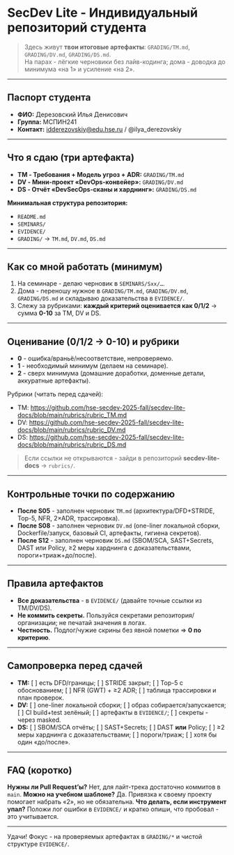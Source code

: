 # SecDev Lite - Индивидуальный репозиторий студента

> Здесь живут **твои итоговые артефакты**: `GRADING/TM.md`, `GRADING/DV.md`, `GRADING/DS.md`.  
> На парах - лёгкие черновики без лайв-кодинга; дома - доводка до минимума «на 1» и усиление «на 2».

---

## Паспорт студента

- **ФИО:** Дерезовский Илья Денисович
- **Группа:** МСПИН241
- **Контакт:** idderezovskiy@edu.hse.ru / @ilya_derezovskiy

---

## Что я сдаю (три артефакта)

- **TM - Требования + Модель угроз + ADR:** `GRADING/TM.md`
- **DV - Мини-проект «DevOps-конвейер»:** `GRADING/DV.md`
- **DS - Отчёт «DevSecOps-сканы и харднинг»:** `GRADING/DS.md`

**Минимальная структура репозитория:**

- `README.md`
- `SEMINARS/`
- `EVIDENCE/`
- `GRADING/` → `TM.md`, `DV.md`, `DS.md`

---

## Как со мной работать (минимум)

1. На семинаре - делаю черновик в `SEMINARS/Sxx/…`.
2. Дома - переношу нужное в `GRADING/TM.md`, `GRADING/DV.md`, `GRADING/DS.md` и складываю доказательства в `EVIDENCE/`.
3. Слежу за рубриками: **каждый критерий оценивается как 0/1/2** → сумма **0-10** за TM, DV и DS.

---

## Оценивание (0/1/2 → 0-10) и рубрики

- **0** - ошибка/враньё/несоответствие, непроверяемо.
- **1** - необходимый минимум (делаем на семинаре).
- **2** - сверх минимума (домашние доработки, доменные детали, аккуратные артефакты).

Рубрики (читать перед сдачей):

- TM: <https://github.com/hse-secdev-2025-fall/secdev-lite-docs/blob/main/rubrics/rubric_TM.md>
- DV: <https://github.com/hse-secdev-2025-fall/secdev-lite-docs/blob/main/rubrics/rubric_DV.md>
- DS: <https://github.com/hse-secdev-2025-fall/secdev-lite-docs/blob/main/rubrics/rubric_DS.md>

> Если ссылки не открываются - зайди в репозиторий **secdev-lite-docs** → `rubrics/`.

---

## Контрольные точки по содержанию

- **После S05** - заполнен черновик `TM.md` (архитектура/DFD+STRIDE, Top-5, NFR, 2×ADR, трассировка).
- **После S08** - заполнен черновик `DV.md` (one-liner локальной сборки, Dockerfile/запуск, базовый CI, артефакты, гигиена секретов).
- **После S12** - заполнен черновик `DS.md` (SBOM/SCA, SAST+Secrets, DAST или Policy, ≥2 меры харднинга с доказательствами, пороги+триаж+до/после).

---

## Правила артефактов

- **Все доказательства** - в `EVIDENCE/` (давайте точные ссылки из TM/DV/DS).
- **Не коммить секреты.** Пользуйся секретами репозитория/организации; не печатай значения в логах.
- **Честность.** Подлог/чужие скрины без явной пометки ⇒ **0 по критерию**.

---

## Самопроверка перед сдачей

- **TM:** [ ] есть DFD/границы; [ ] STRIDE закрыт; [ ] Top-5 с обоснованием; [ ] NFR (GWT) + ≥2 ADR; [ ] таблица трассировки и план проверок.
- **DV:** [ ] one-liner локальной сборки; [ ] образ собирается/запускается; [ ] CI build+test зелёный; [ ] артефакты в `EVIDENCE/`; [ ] секреты - через masked.
- **DS:** [ ] SBOM/SCA отчёты; [ ] SAST+Secrets; [ ] DAST **или** Policy; [ ] ≥2 меры харднинга с доказательствами; [ ] пороги/триаж; [ ] хотя бы один «до/после».

---

## FAQ (коротко)

**Нужны ли Pull Request’ы?** Нет, для лайт-трека достаточно коммитов в `main`.
**Можно на учебном шаблоне?** Да. Привязка к своему проекту помогает набрать «2», но не обязательна.
**Что делать, если инструмент упал?** Положи лог ошибки в `EVIDENCE/` и кратко опиши, что пробовал - это учитывается.

---

Удачи! Фокус - на проверяемых артефактах в `GRADING/*` и чистой структуре `EVIDENCE/`.
